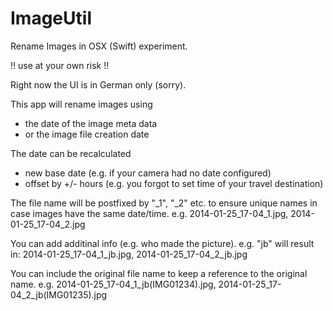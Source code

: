 ImageUtil
=========

Rename Images in OSX (Swift) experiment.

!! use at your own risk !!

Right now the UI is in German only (sorry).

This app will rename images using
- the date of the image meta data 
- or the image file creation date

The date can be recalculated
 - new base date (e.g. if your camera had no date configured)
 - offset by +/- hours (e.g. you forgot to set time of your travel destination)

The file name will be postfixed by "_1", "_2" etc. to ensure unique names in case images have the same date/time.
e.g. 2014-01-25_17-04_1.jpg, 2014-01-25_17-04_2.jpg

You can add additinal info (e.g. who made the picture).
e.g. "jb" will result in: 2014-01-25_17-04_1_jb.jpg, 2014-01-25_17-04_2_jb.jpg

You can include the original file name to keep a reference to the original name.
e.g. 2014-01-25_17-04_1_jb(IMG01234).jpg, 2014-01-25_17-04_2_jb(IMG01235).jpg

